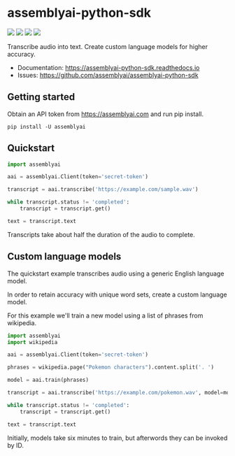 # assemblyai-python-sdk

![](https://img.shields.io/pypi/v/assemblyai.svg)
![](https://img.shields.io/travis/AssemblyAI/assemblyai-python-sdk.svg)
![](https://readthedocs.org/projects/assemblyai-python-sdk/badge/?version=latest)
![](https://pyup.io/repos/github/AssemblyAI/assemblyai-python-sdk/shield.svg)

Transcribe audio into text. Create custom language models for higher accuracy.

- Documentation: https://assemblyai-python-sdk.readthedocs.io
- Issues: https://github.com/assemblyai/assemblyai-python-sdk

## Getting started

Obtain an API token from https://assemblyai.com and run pip install.

```shell
pip install -U assemblyai
```

## Quickstart

```python
import assemblyai

aai = assemblyai.Client(token='secret-token')

transcript = aai.transcribe('https://example.com/sample.wav')

while transcript.status != 'completed':
    transcript = transcript.get()

text = transcript.text
```

Transcripts take about half the duration of the audio to complete.


## Custom language models

The quickstart example transcribes audio using a generic English language model.

In order to retain accuracy with unique word sets, create a custom language model.

For this example we'll train a new model using a list of phrases from wikipedia.

```python
import assemblyai
import wikipedia

aai = assemblyai.Client(token='secret-token')

phrases = wikipedia.page("Pokemon characters").content.split('. ')

model = aai.train(phrases)

transcript = aai.transcribe('https://example.com/pokemon.wav', model=model)

while transcript.status != 'completed':
    transcript = transcript.get()

text = transcript.text
```

Initially, models take six minutes to train, but afterwords they can be invoked by ID.
